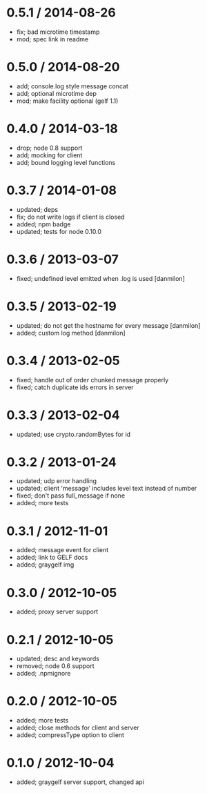 
0.5.1 / 2014-08-26
==================

 * fix; bad microtime timestamp
 * mod; spec link in readme

0.5.0 / 2014-08-20
==================

 * add; console.log style message concat
 * add; optional microtime dep
 * mod; make facility optional (gelf 1.1)

0.4.0 / 2014-03-18
==================

 * drop; node 0.8 support
 * add; mocking for client
 * add; bound logging level functions

0.3.7 / 2014-01-08
==================

 * updated; deps
 * fix; do not write logs if client is closed
 * added; npm badge
 * updated; tests for node 0.10.0

0.3.6 / 2013-03-07 
==================

  * fixed; undefined level emitted when .log is used [danmilon]

0.3.5 / 2013-02-19 
==================

  * updated; do not get the hostname for every message [danmilon]
  * added; custom log method [danmilon]

0.3.4 / 2013-02-05 
==================

  * fixed; handle out of order chunked message properly
  * fixed; catch duplicate ids errors in server

0.3.3 / 2013-02-04 
==================

  * updated; use crypto.randomBytes for id

0.3.2 / 2013-01-24 
==================

  * updated; udp error handling
  * updated; client 'message' includes level text instead of number
  * fixed; don't pass full_message if none
  * added; more tests

0.3.1 / 2012-11-01 
==================

  * added; message event for client
  * added; link to GELF docs
  * added; graygelf img

0.3.0 / 2012-10-05 
==================

  * added; proxy server support

0.2.1 / 2012-10-05 
==================

  * updated; desc and keywords
  * removed; node 0.6 support
  * added; .npmignore

0.2.0 / 2012-10-05 
==================

  * added; more tests
  * added; close methods for client and server
  * added; compressType option to client

0.1.0 / 2012-10-04 
==================

  * added; graygelf server support, changed api
